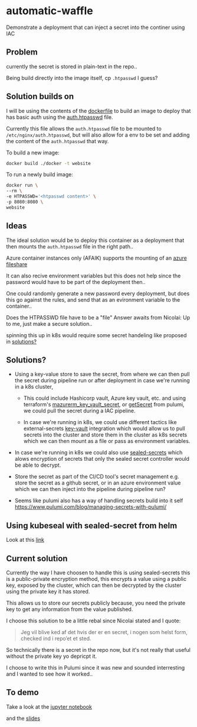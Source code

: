 # automatic-waffle

Demonstrate a deployment that can inject a secret into the continer using IAC

## Problem
currently the secret is stored in plain-text in the repo..

Being build directly into the image itself, cp `.htpasswd` I guess?

## Solution builds on

I will be using the contents of the [dockerfile](/docker/dockerfile) to build an image to deploy that has basic auth using the [auth.htpasswd](/docker/auth.htpasswd) file.

Currently this file allows the `auth.htpasswd` file to be mounted to `/etc/nginx/auth.htpasswd`, but will also allow for a env to be set and adding the content of the `auth.htpasswd` that way.

To build a new image:
``` bash
docker build ./docker -t website
```

To run a newly build image:
```bash
docker run \
--rm \
-e HTPASSWD='<htpasswd content>' \
-p 8080:8080 \
website
```

## Ideas

The ideal solution would be to deploy this container as a deployment that then mounts the `auth.htpasswd` file in the right path..

Azure container instances only (AFAIK) supports the mounting of an [azure fileshare](https://docs.microsoft.com/en-us/azure/container-instances/container-instances-volume-azure-files)

It can also recive environment variables but this does not help since the password would have to be part of the deployment then..

One could randomly generate a new password every deployment, but does this go against the rules, and send that as an evironment variable to the container..

Does the HTPASSWD file have to be a "file"
Answer awaits from Nicolai: Up to me, just make a secure solution..

spinning this up in k8s would require some secret handeling like proposed in [solutions?](#solutions)

## Solutions?

* Using a key-value store to save the secret, from where we can then pull the secret during pipeline run or after deployment in case we're running in a k8s cluster,

  * This could include Hashicorp vault, Azure key vault, etc. and using terraform's [mazurerm_key_vault_secret](https://registry.terraform.io/providers/hashicorp/azurerm/latest/docs/data-sources/key_vault_secret), or [getSecret](https://www.pulumi.com/registry/packages/azure/api-docs/keyvault/getsecret/) from pulumi, we could pull the secret during a IAC pipeline.

  * In case we're running in k8s, we could use different tactics like external-secrets [key-vault](https://external-secrets.io/v0.5.6/provider-azure-key-vault/) integration which would allow us to pull secrets into the cluster and store them in the cluster as k8s secrets which we can then mount as a file or pass as environment variables.

* In case we're running in k8s we could also use [sealed-secrets](https://github.com/bitnami-labs/sealed-secrets) which alows encryption of secrets that only the sealed secret controller would be able to decrypt.

* Store the secret as part of the CI/CD tool's secret management e.g. store the secret as a github secret, or in an azure environment value which we can then inject into the pipeline during pipeline run?

* Seems like pulumi also has a way of handling secrets build into it self
https://www.pulumi.com/blog/managing-secrets-with-pulumi/

## Using kubeseal with sealed-secret from helm

Look at this [link](https://github.com/bitnami-labs/sealed-secrets/tree/main/helm/sealed-secrets#using-kubeseal)


## Current solution

Currently the way I have choosen to handle this is using sealed-secrets this is a public-private encryption method, this encrypts a value using a public key, exposed by the cluster, which can then be decrypted by the cluster using the private key it has stored.

This allows us to store our secrets publicly because, you need the private key to get any information from the value published.

I choose this solution to be a little rebal since Nicolai stated and I quote:
>Jeg vil blive ked af det hvis der er en secret, i nogen som helst form, checked ind i repo’et et sted.

So technically there is a secret in the repo now, but it's not really that useful without the private key yo depricpt it.

I choose to write this in Pulumi since it was new and sounded interresting and I wanted to see how it worked..

## To demo

Take a look at the [jupyter notebook](demo.ipynb)

and the [slides](https://docs.google.com/presentation/d/19ewztTC-K_UOhMWUYabJak4_Xp3FljPWRRqwjnNxX7U/edit#slide=id.p)
